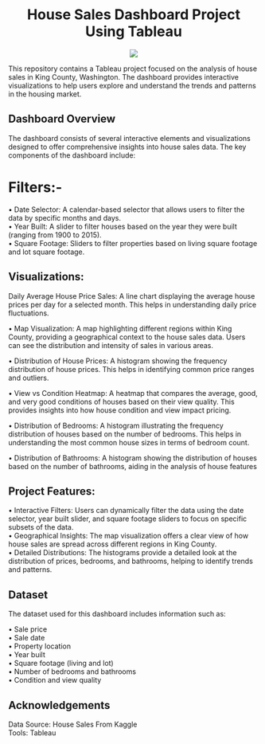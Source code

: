 <h1 align="center">House Sales Dashboard Project Using Tableau</h1>
<p align="center">
<img src="Hr image.png">

This repository contains a Tableau project focused on the analysis of house sales in King County, Washington. The dashboard provides interactive visualizations to help users explore and understand the trends and patterns in the housing market.

## Dashboard Overview
The dashboard consists of several interactive elements and visualizations designed to offer comprehensive insights into house sales data. The key components of the dashboard include:

# Filters:-
• Date Selector: A calendar-based selector that allows users to filter the data by specific months and days.<br>
• Year Built: A slider to filter houses based on the year they were built (ranging from 1900 to 2015).<br>
• Square Footage: Sliders to filter properties based on living square footage and lot square footage.<br>

## Visualizations:

Daily Average House Price Sales: A line chart displaying the average house prices per day for a selected month. This helps in understanding daily price fluctuations.

• Map Visualization: A map highlighting different regions within King County, providing a geographical context to the house sales data. Users can see the distribution and intensity of sales in various areas.

• Distribution of House Prices: A histogram showing the frequency distribution of house prices. This helps in identifying common price ranges and outliers.

• View vs Condition Heatmap: A heatmap that compares the average, good, and very good conditions of houses based on their view quality. This provides insights into how house condition and view impact pricing.

• Distribution of Bedrooms: A histogram illustrating the frequency distribution of houses based on the number of bedrooms. This helps in understanding the most common house sizes in terms of bedroom count.

• Distribution of Bathrooms: A histogram showing the distribution of houses based on the number of bathrooms, aiding in the analysis of house features

## Project Features:
• Interactive Filters: Users can dynamically filter the data using the date selector, year built slider, and square footage sliders to focus on specific subsets of the data.<br>
• Geographical Insights: The map visualization offers a clear view of how house sales are spread across different regions in King County.<br>
• Detailed Distributions: The histograms provide a detailed look at the distribution of prices, bedrooms, and bathrooms, helping to identify trends and patterns.<br>

## Dataset
The dataset used for this dashboard includes information such as:

• Sale price <br>
• Sale date <br>
• Property location<br>
• Year built<br>
• Square footage (living and lot)<br>
• Number of bedrooms and bathrooms<br>
• Condition and view quality<br>

## Acknowledgements
Data Source: House Sales From Kaggle<br>
Tools: Tableau

